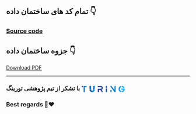 
## تمام کد های ساختمان داده 👇

### <a href="https://github.com/kourosh07/SD_py/blob/main/app.py">Source code</a>

## جزوه ساختمان داده 👇

<a href="https://github.com/kourosh07/SD_py/raw/main/%D8%B3%D8%A7%D8%AE%D8%AA%D9%85%D8%A7%D9%86%20%D8%AF%D8%A7%D8%AF%D9%87.pdf" download>Download PDF</a>

<hr/>

### با تشکر از تیم پژوهشی تورینگ  <img src="https://github.com/kourosh07/kourosh07/blob/main/turing%20(1)_prev_ui.png" alt="turinglogo" border="0" align="center" width="120px">

### Best regards  :rose::heart:

